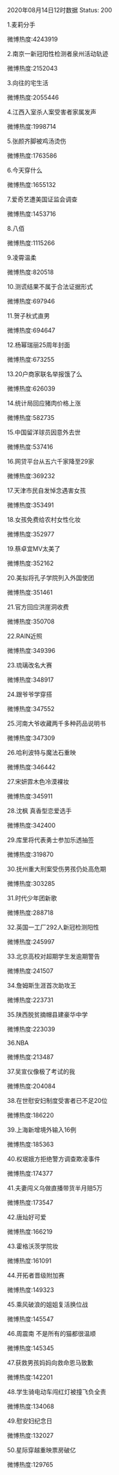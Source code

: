 2020年08月14日12时数据
Status: 200

1.麦莉分手

微博热度:4243919

2.南京一新冠阳性检测者泉州活动轨迹

微博热度:2152043

3.向往的宅生活

微博热度:2055446

4.江西入室杀人案受害者家属发声

微博热度:1998714

5.张颜齐脚被鸡汤烫伤

微博热度:1763586

6.今天穿什么

微博热度:1655132

7.爱奇艺遭美国证监会调查

微博热度:1453716

8.八佰

微博热度:1115266

9.凌霄温柔

微博热度:820518

10.测谎结果不属于合法证据形式

微博热度:697946

11.贺子秋式直男

微博热度:694647

12.杨幂瑞丽25周年封面

微博热度:673255

13.20户商家联名举报饿了么

微博热度:626039

14.统计局回应猪肉价格上涨

微博热度:582735

15.中国留洋球员因意外去世

微博热度:537416

16.网贷平台从五六千家降至29家

微博热度:369232

17.天津市民自发悼念遇害女孩

微博热度:353491

18.女孩免费给农村女性化妆

微博热度:352977

19.蔡卓宜MV太美了

微博热度:352162

20.美拟将孔子学院列入外国使团

微博热度:351461

21.官方回应洪崖洞收费

微博热度:350708

22.RAIN近照

微博热度:349396

23.琉璃改名大赛

微博热度:348917

24.跟爷爷学穿搭

微博热度:347552

25.河南大爷收藏两千多种药品说明书

微博热度:347309

26.哈利波特与魔法石重映

微博热度:346442

27.宋妍霏木色冷漠裸妆

微博热度:345911

28.沈枫 真香型恋爱选手

微博热度:342400

29.库里将代表勇士参加乐透抽签

微博热度:319870

30.抚州重大刑案受伤男孩仍处高危期

微博热度:303285

31.时代少年团新歌

微博热度:288718

32.英国一工厂292人新冠检测阳性

微博热度:245997

33.北京高校对超期学生发逾期警告

微博热度:241507

34.詹姆斯生涯首次助攻王

微博热度:223731

35.陕西脱贫摘帽县建豪华中学

微博热度:223039

36.NBA

微博热度:213487

37.吴宣仪像极了考试的我

微博热度:204084

38.在世慰安妇制度受害者已不足20位

微博热度:186220

39.上海新增境外输入16例

微博热度:185363

40.权珉娥方拒绝警方调查欺凌事件

微博热度:174377

41.夫妻闯义乌做直播带货半月赔5万

微博热度:173547

42.唐灿好可爱

微博热度:166219

43.霍格沃茨学院妆

微博热度:161091

44.开拓者晋级附加赛

微博热度:149323

45.乘风破浪的姐姐复活换位战

微博热度:145547

46.周震南 不是所有的猫都很温顺

微博热度:145345

47.获救男孩妈妈向救命恩马致歉

微博热度:142201

48.学生骑电动车闯红灯被撞飞负全责

微博热度:134068

49.慰安妇纪念日

微博热度:132027

50.星际穿越重映票房破亿

微博热度:129765

